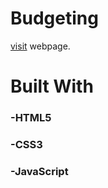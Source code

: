 # Budgeting

[visit](https://iammosun.github.io/Budgeting) webpage.


# Built With

 ### -HTML5
 ### -CSS3
 ### -JavaScript
